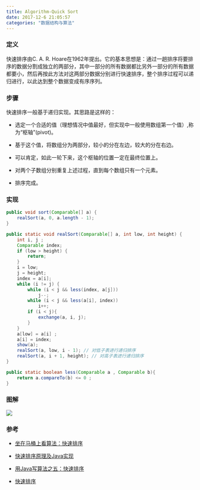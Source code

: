 ```yaml
---
title: Algorithm-Quick Sort
date: 2017-12-6 21:05:57
categories: "数据结构与算法"
---
```


### 定义

快速排序由C. A. R. Hoare在1962年提出。它的基本思想是：通过一趟排序将要排序的数据分割成独立的两部分，其中一部分的所有数据都比另外一部分的所有数据都要小，然后再按此方法对这两部分数据分别进行快速排序，整个排序过程可以递归进行，以此达到整个数据变成有序序列。

### 步骤

快速排序一般基于递归实现。其思路是这样的：

* 选定一个合适的值（理想情况中值最好，但实现中一般使用数组第一个值）,称为“枢轴”(pivot)。

* 基于这个值，将数组分为两部分，较小的分在左边，较大的分在右边。

* 可以肯定，如此一轮下来，这个枢轴的位置一定在最终位置上。

* 对两个子数组分别重复上述过程，直到每个数组只有一个元素。

* 排序完成。

<!--more-->

### 实现

```java
public void sort(Comparable[] a) {
    realSort(a, 0, a.length - 1);
}

public static void realSort(Comparable[] a, int low, int height) {
    int i, j ;
    Comparable index;
    if (low > height) {
        return;
    }
    i = low;
    j = height;
    index = a[i];
    while (i != j) {
        while (i < j && less(index, a[j]))
            j--;
        while (i < j && less(a[i], index))
            i++;
        if (i < j){
            exchange(a, i, j);
        }
    }
    a[low] = a[i] ;
    a[i] = index;
    show(a);
    realSort(a, low, i - 1); // 对低子表进行递归排序
    realSort(a, i + 1, height); // 对高子表进行递归排序
}

public static boolean less(Comparable a , Comparable b){
    return a.compareTo(b) <= 0 ;
}
```

### 图解

![](/images/categories/data_structure/009/quick_sort.jpg)

### 参考

* [坐在马桶上看算法：快速排序](http://developer.51cto.com/art/201403/430986.htm)

* [快速排序原理及Java实现](http://blog.csdn.net/jianyuerensheng/article/details/51258374)

* [用Java写算法之五：快速排序](http://blog.51cto.com/flyingcat2013/1281614)

* [快速排序](https://baike.baidu.com/item/%E5%BF%AB%E9%80%9F%E6%8E%92%E5%BA%8F%E7%AE%97%E6%B3%95/369842?fr=aladdin&fromid=2084344&fromtitle=%E5%BF%AB%E9%80%9F%E6%8E%92%E5%BA%8F)

